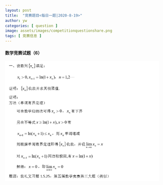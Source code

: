 ```yaml
---
layout: post
title:  "竞赛题目<每日一题|2020-8-19>"
author: yw
categories: [ question ]
image: assets/images/competitionquestionshare.png
tags: [ 竞赛信息 ]
---
```


#### 数学竞赛试题（6）

<img src="../assets/images/competitionquestion6.PNG" alt="">
